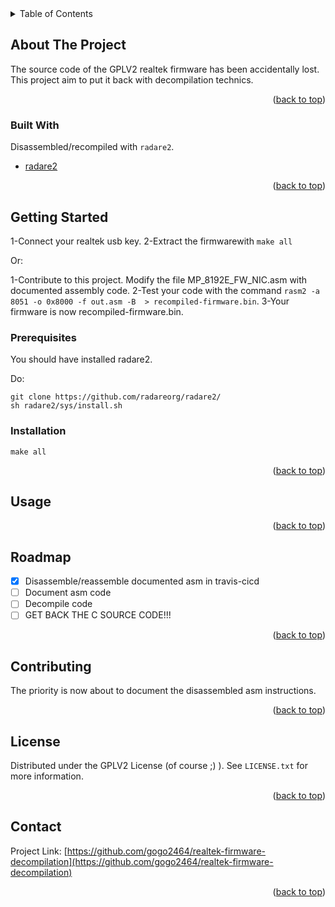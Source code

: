 <div id="top"></div>

<!-- TABLE OF CONTENTS -->
<details>
  <summary>Table of Contents</summary>
  <ol>
    <li>
      <a href="#about-the-project">About The Project</a>
      <ul>
        <li><a href="#built-with">Built With</a></li>
      </ul>
    </li>
    <li>
      <a href="#getting-started">Getting Started</a>
      <ul>
        <li><a href="#prerequisites">Prerequisites</a></li>
        <li><a href="#installation">Installation</a></li>
      </ul>
    </li>
    <li><a href="#usage">Usage</a></li>
    <li><a href="#roadmap">Roadmap</a></li>
    <li><a href="#contributing">Contributing</a></li>
    <li><a href="#license">License</a></li>
    <li><a href="#contact">Contact</a></li>
    <li><a href="#acknowledgments">Acknowledgments</a></li>
  </ol>
</details>



<!-- ABOUT THE PROJECT -->
## About The Project

The source code of the GPLV2 realtek firmware has been accidentally lost. This project aim to put it back with decompilation technics.

<p align="right">(<a href="#top">back to top</a>)</p>



### Built With

Disassembled/recompiled with `radare2`.

* [radare2](https://github.com/radareorg/radare2/)


<p align="right">(<a href="#top">back to top</a>)</p>



<!-- GETTING STARTED -->
## Getting Started

1-Connect your realtek usb key.
2-Extract the firmwarewith `make all`

Or:

1-Contribute to this project. Modify the file MP_8192E_FW_NIC.asm with documented assembly code.
2-Test your code with the command `rasm2 -a 8051 -o 0x8000 -f out.asm -B  > recompiled-firmware.bin`.
3-Your firmware is now recompiled-firmware.bin.


### Prerequisites

You should have installed radare2.

Do:

```
git clone https://github.com/radareorg/radare2/
sh radare2/sys/install.sh
```


### Installation

`make all`

<p align="right">(<a href="#top">back to top</a>)</p>



<!-- USAGE EXAMPLES -->
## Usage


<p align="right">(<a href="#top">back to top</a>)</p>



<!-- ROADMAP -->
## Roadmap

- [x] Disassemble/reassemble documented asm in travis-cicd
- [ ] Document asm code
- [ ] Decompile code
- [ ] GET BACK THE C SOURCE CODE!!!

<p align="right">(<a href="#top">back to top</a>)</p>



<!-- CONTRIBUTING -->
## Contributing

The priority is now about to document the disassembled asm instructions.


<p align="right">(<a href="#top">back to top</a>)</p>



<!-- LICENSE -->
## License

Distributed under the GPLV2 License (of course ;) ). See `LICENSE.txt` for more information.

<p align="right">(<a href="#top">back to top</a>)</p>



<!-- CONTACT -->
## Contact

Project Link: [https://github.com/gogo2464/realtek-firmware-decompilation](https://github.com/gogo2464/realtek-firmware-decompilation)

<p align="right">(<a href="#top">back to top</a>)</p>

